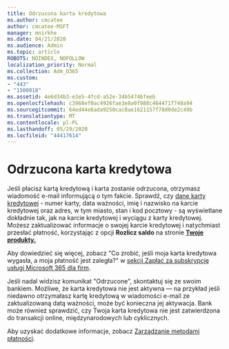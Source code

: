 ```yaml
---
title: Odrzucona karta kredytowa
ms.author: cmcatee
author: cmcatee-MSFT
manager: mnirkhe
ms.date: 04/21/2020
ms.audience: Admin
ms.topic: article
ROBOTS: NOINDEX, NOFOLLOW
localization_priority: Normal
ms.collection: Adm_O365
ms.custom:
- "443"
- "1500018"
ms.assetid: 4e6d34b3-e3e5-4fcd-a52e-34b54746feeb
ms.openlocfilehash: c3968ef0ac4926fae3e8a0f988c464471f740a94
ms.sourcegitcommit: 64ed44e6ada9250cac8ae1621157f78d0de2c49b
ms.translationtype: MT
ms.contentlocale: pl-PL
ms.lasthandoff: 05/29/2020
ms.locfileid: "44417614"
---
```

# <a name="declined-credit-card"></a>Odrzucona karta kredytowa

Jeśli płacisz kartą kredytową i karta zostanie odrzucona, otrzymasz wiadomość e-mail informującą o tym fakcie. Sprawdź, czy [dane karty kredytowej](https://go.microsoft.com/fwlink/p/?linkid=842054) - numer karty, data ważności, imię i nazwisko na karcie kredytowej oraz adres, w tym miasto, stan i kod pocztowy - są wyświetlane dokładnie tak, jak na karcie kredytowej i wyciągu z karty kredytowej. Możesz zaktualizować informacje o swojej karcie kredytowej i natychmiast przesłać płatność, korzystając z opcji **Rozlicz saldo** na stronie **[Twoje produkty.](https://go.microsoft.com/fwlink/p/?linkid=842054)** 

Aby dowiedzieć się więcej, zobacz "Co zrobić, jeśli moja karta kredytowa wygasła, a moja płatność jest zaległa?" w [sekcji Zapłać za subskrypcję usługi Microsoft 365 dla firm](https://docs.microsoft.com/office365/admin/subscriptions-and-billing/pay-for-your-subscription#what-if-my-credit-card-was-declined-and-my-payment-is-past-due).
  
Jeśli nadal widzisz komunikat "Odrzucone", skontaktuj się ze swoim bankiem. Możliwe, że karta kredytowa nie jest aktywna — na przykład jeśli niedawno otrzymałasz kartę kredytową w wiadomości e-mail ze zaktualizowaną datą ważności, może być konieczna jej aktywacja. Bank może również sprawdzić, czy Twoja karta kredytowa nie jest zatwierdzona do transakcji online, międzynarodowych lub cyklicznych.
  
Aby uzyskać dodatkowe informacje, zobacz [Zarządzanie metodami płatności](https://docs.microsoft.com/microsoft-365/commerce/billing-and-payments/manage-payment-methods).